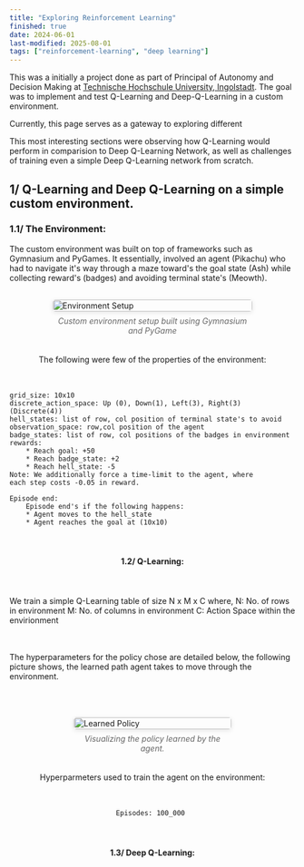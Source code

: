 ```yaml
---
title: "Exploring Reinforcement Learning" 
finished: true 
date: 2024-06-01
last-modified: 2025-08-01
tags: ["reinforcement-learning", "deep learning"]
---
```


This was a initially a project done as part of Principal of Autonomy and Decision Making at [Technische Hochschule University, Ingolstadt](https://www.thi.de/). The goal was to implement and test Q-Learning and Deep-Q-Learning in a custom environment.

Currently, this page serves as a gateway to exploring different 

This most interesting sections were observing how Q-Learning would perform in comparision to Deep Q-Learning Network, as well as challenges of training even a simple Deep Q-Learning network from scratch. 

## 1/ Q-Learning and Deep Q-Learning on a simple custom environment.

### 1.1/ The Environment: 
The custom environment was built on top of frameworks such as Gymnasium and PyGames. It essentially, involved an agent (Pikachu) who had to navigate it's way through a maze toward's the goal state (Ash) while collecting reward's (badges) and avoiding terminal state's (Meowth).

<div style="display: flex; flex-direction: column; align-items: center; gap: 20px; margin: 30px 0;">
  <div style="width: 70%; max-width: 700px;">
    <figure style="margin: 0;">
      <img src="/projects/assets/RL_custom_env.png" alt="Environment Setup" style="width: 100%; height: auto; border-radius: 5px; box-shadow: 0 2px 8px rgba(0,0,0,0.1);">
      <figcaption style="text-align: center; font-style: italic; color: #666; margin-top: 8px;">
        Custom environment setup built using Gymnasium and PyGame 
      </figcaption>
    </figure>
  </div>


The following were few of the properties of the environment: 
```
grid_size: 10x10 
discrete_action_space: Up (0), Down(1), Left(3), Right(3) (Discrete(4)) 
hell_states: list of row, col position of terminal state's to avoid 
observation_space: row,col position of the agent 
badge_states: list of row, col positions of the badges in environment
rewards: 
    * Reach goal: +50 
    * Reach badge_state: +2  
    * Reach hell_state: -5
Note: We additionally force a time-limit to the agent, where 
each step costs -0.05 in reward. 

Episode end: 
    Episode end's if the following happens: 
    * Agent moves to the hell_state 
    * Agent reaches the goal at (10x10)
```

#### 1.2/ Q-Learning:
We train a simple Q-Learning table of size N x M x C where, 
N: No. of rows in environment 
M: No. of columns in environment 
C: Action Space within the envirionment 

The hyperparameters for the policy chose are detailed below, the following picture shows, the learned path agent takes to move through the environment. 

<div style="display: flex; flex-direction: column; align-items: center; gap: 20px; margin: 30px 0;">
  <div style="width: 70%; max-width: 700px;">
    <figure style="margin: 0;">
      <img src="/projects/assets/Policy_Actions_visual.png" alt="Learned Policy" style="width: 100%; height: auto; border-radius: 5px; box-shadow: 0 2px 8px rgba(0,0,0,0.1);">
      <figcaption style="text-align: center; font-style: italic; color: #666; margin-top: 8px;">
        Visualizing the policy learned by the agent. 
      </figcaption>
    </figure>
  </div>

Hyperparmeters used to train the agent on the environment: 
```
Episodes: 100_000 
```


#### 1.3/ Deep Q-Learning: 


